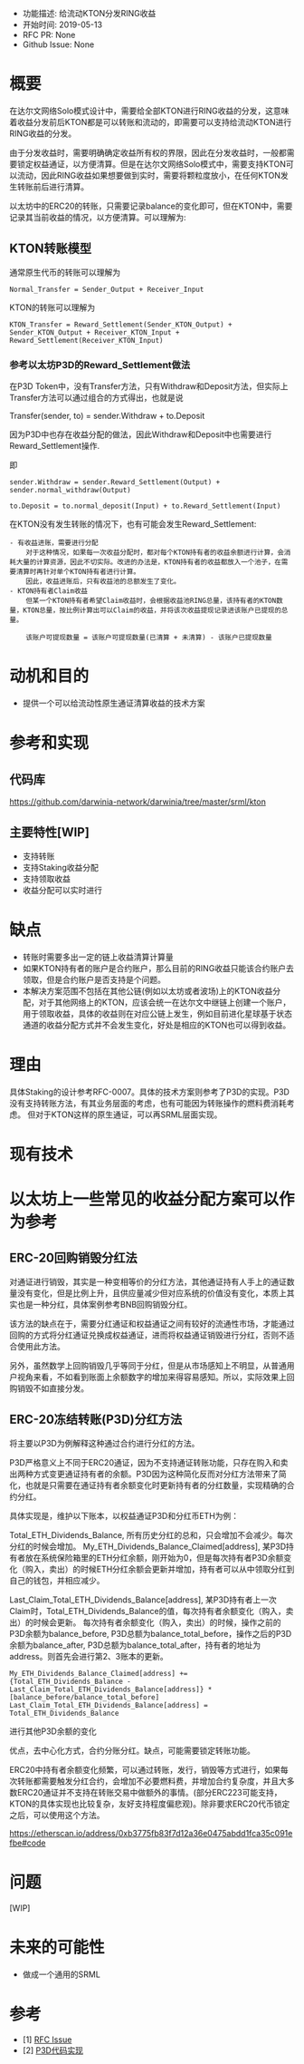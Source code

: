 - 功能描述: 给流动KTON分发RING收益
- 开始时间: 2019-05-13
- RFC PR: None
- Github Issue: None

# 概要
[summary]: #summary

在达尔文网络Solo模式设计中，需要给全部KTON进行RING收益的分发，这意味着收益分发前后KTON都是可以转账和流动的，即需要可以支持给流动KTON进行RING收益的分发。

由于分发收益时，需要明确确定收益所有权的界限，因此在分发收益时，一般都需要锁定权益通证，以方便清算。但是在达尔文网络Solo模式中，需要支持KTON可以流动，因此RING收益如果想要做到实时，需要将颗粒度放小，在任何KTON发生转账前后进行清算。

以太坊中的ERC20的转账，只需要记录balance的变化即可，但在KTON中，需要记录其当前收益的情况，以方便清算。可以理解为:


## KTON转账模型

通常原生代币的转账可以理解为
```angular2
Normal_Transfer = Sender_Output + Receiver_Input
```

KTON的转账可以理解为

```angular2
KTON_Transfer = Reward_Settlement(Sender_KTON_Output) + Sender_KTON_Output + Receiver_KTON_Input + Reward_Settlement(Receiver_KTON_Input)
```

### 参考以太坊P3D的Reward_Settlement做法

在P3D Token中，没有Transfer方法，只有Withdraw和Deposit方法，但实际上Transfer方法可以通过组合的方式得出，也就是说

Transfer(sender, to) = sender.Withdraw + to.Deposit

因为P3D中也存在收益分配的做法，因此Withdraw和Deposit中也需要进行Reward_Settlement操作.

即

```angular2
sender.Withdraw = sender.Reward_Settlement(Output) + sender.normal_withdraw(Output)
```

```angular2
to.Deposit = to.normal_deposit(Input) + to.Reward_Settlement(Input)
```

在KTON没有发生转账的情况下，也有可能会发生Reward_Settlement:

    - 有收益进账，需要进行分配
        对于这种情况，如果每一次收益分配时，都对每个KTON持有者的收益余额进行计算，会消耗大量的计算资源，因此不切实际。改进的办法是，KTON持有者的收益都放入一个池子，在需要清算时再针对单个KTON持有者进行计算。
        因此，收益进账后，只有收益池的总额发生了变化。
    - KTON持有者Claim收益
        但某一个KTON持有者希望Claim收益时，会根据收益池RING总量，该持有者的KTON数量，KTON总量，按比例计算出可以Claim的收益，并将该次收益提现记录进该账户已提现的总量。
        
        该账户可提现数量 = 该账户可提现数量(已清算 + 未清算) - 该账户已提现数量


# 动机和目的
[motivation]: #motivation

- 提供一个可以给流动性原生通证清算收益的技术方案

# 参考和实现
[reference-level-explanation]: #reference-level-explanation

## 代码库

https://github.com/darwinia-network/darwinia/tree/master/srml/kton

## 主要特性[WIP]

- 支持转账
- 支持Staking收益分配
- 支持领取收益
- 收益分配可以实时进行


# 缺点
[drawbacks]: #drawbacks

- 转账时需要多出一定的链上收益清算计算量
- 如果KTON持有者的账户是合约账户，那么目前的RING收益只能该合约账户去领取，但是合约账户是否支持是个问题。
- 本解决方案范围不包括在其他公链(例如以太坊或者波场)上的KTON收益分配，对于其他网络上的KTON，应该会统一在达尔文中继链上创建一个账户，用于领取收益，具体的收益则在对应公链上发生，例如目前进化星球基于状态通道的收益分配方式并不会发生变化，好处是相应的KTON也可以得到收益。

# 理由
[rationale-and-alternatives]: #rationale-and-alternatives

具体Staking的设计参考RFC-0007。具体的技术方案则参考了P3D的实现。P3D没有支持转账方法，有其业务层面的考虑，也有可能因为转账操作的燃料费消耗考虑。
但对于KTON这样的原生通证，可以再SRML层面实现。

# 现有技术
[prior-art]: #prior-art


# 以太坊上一些常见的收益分配方案可以作为参考

## ERC-20回购销毁分红法

对通证进行销毁，其实是一种变相等价的分红方法，其他通证持有人手上的通证数量没有变化，但是比例上升，且供应量减少但对应系统的价值没有变化，本质上其实也是一种分红，具体案例参考BNB回购销毁分红。

该方法的缺点在于，需要分红通证和权益通证之间有较好的流通性市场，才能通过回购的方式将分红通证兑换成权益通证，进而将权益通证销毁进行分红，否则不适合使用此方法。

另外，虽然数学上回购销毁几乎等同于分红，但是从市场感知上不明显，从普通用户视角来看，不如看到账面上余额数字的增加来得容易感知。所以，实际效果上回购销毁不如直接分发。

## ERC-20冻结转账(P3D)分红方法

将主要以P3D为例解释这种通过合约进行分红的方法。

P3D严格意义上不同于ERC20通证，因为不支持通证转账功能，只存在购入和卖出两种方式变更通证持有者的余额。P3D因为这种简化反而对分红方法带来了简化，也就是只需要在通证持有者余额变化时更新持有者的分红数量，实现精确的合约分红。

具体实现是，维护以下账本，以权益通证P3D和分红币ETH为例：

Total_ETH_Dividends_Balance,  所有历史分红的总和，只会增加不会减少。每次分红的时候会增加。
My_ETH_Dividends_Balance_Claimed[address], 某P3D持有者放在系统保险箱里的ETH分红余额，刚开始为0，但是每次持有者P3D余额变化（购入，卖出）的时候ETH分红余额会更新并增加，持有者可以从中领取分红到自己的钱包，并相应减少。

Last_Claim_Total_ETH_Dividends_Balance[address], 某P3D持有者上一次Claim时，Total_ETH_Dividends_Balance的值，每次持有者余额变化（购入，卖出）的时候会更新。
每次持有者余额变化（购入，卖出）的时候，操作之前的P3D余额为balance_before, P3D总额为balance_total_before，操作之后的P3D余额为balance_after, P3D总额为balance_total_after，持有者的地址为address。则首先会进行第2、3账本的更新。
```
My_ETH_Dividends_Balance_Claimed[address] += {Total_ETH_Dividends_Balance - Last_Claim_Total_ETH_Dividends_Balance[address]} * [balance_before/balance_total_before]
Last_Claim_Total_ETH_Dividends_Balance[address] = Total_ETH_Dividends_Balance
```
进行其他P3D余额的变化

优点，去中心化方式，合约分账分红。缺点，可能需要锁定转账功能。

ERC20中持有者余额变化频繁，可以通过转账，发行，销毁等方式进行，如果每次转账都需要触发分红合约，会增加不必要燃料费，并增加合约复杂度，并且大多数ERC20通证并不支持在转账交易中做额外的事情。(部分ERC223可能支持，KTON的具体实现也比较复杂，友好支持程度偏悲观)。除非要求ERC20代币锁定之后，可以使用这个方法。

https://etherscan.io/address/0xb3775fb83f7d12a36e0475abdd1fca35c091efbe#code

# 问题
[unresolved-questions]: #unresolved-questions

[WIP]


# 未来的可能性
[future-possibilities]: #future-possibilities

- 做成一个通用的SRML


# 参考

- [1] [RFC Issue](https://github.com/darwinia-network/rfcs/issues/6)
- [2] [P3D代码实现](https://etherscan.io/address/0xb3775fb83f7d12a36e0475abdd1fca35c091efbe#code)
